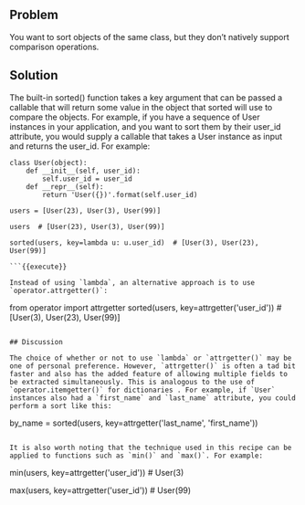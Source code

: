 ## Problem

You want to sort objects of the same class, but they don’t natively support comparison operations.

## Solution

The built-in sorted() function takes a key argument that can be passed a callable that will return some value in the object that sorted will use to compare the objects. For example, if you have a sequence of User instances in your application, and you want to sort them by their user_id attribute, you would supply a callable that takes a User instance as input and returns the user_id. For example:

```
class User(object):
    def __init__(self, user_id):
        self.user_id = user_id
    def __repr__(self):
        return 'User({})'.format(self.user_id)

users = [User(23), User(3), User(99)]

users  # [User(23), User(3), User(99)]

sorted(users, key=lambda u: u.user_id)  # [User(3), User(23), User(99)]

```{{execute}}

Instead of using `lambda`, an alternative approach is to use `operator.attrgetter()`:

```
from operator import attrgetter
sorted(users, key=attrgetter('user_id'))  # [User(3), User(23), User(99)]

```{{execute}}

## Discussion

The choice of whether or not to use `lambda` or `attrgetter()` may be one of personal preference. However, `attrgetter()` is often a tad bit faster and also has the added feature of allowing multiple fields to be extracted simultaneously. This is analogous to the use of `operator.itemgetter()` for dictionaries . For example, if `User` instances also had a `first_name` and `last_name` attribute, you could perform a sort like this:

```
by_name = sorted(users, key=attrgetter('last_name', 'first_name'))
```

It is also worth noting that the technique used in this recipe can be applied to functions such as `min()` and `max()`. For example:

```
min(users, key=attrgetter('user_id'))  # User(3)

max(users, key=attrgetter('user_id'))  # User(99)

```{{execute}}
